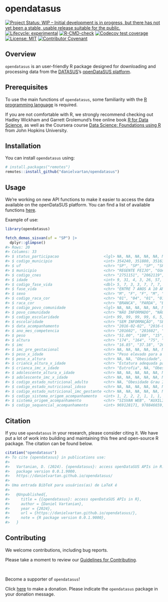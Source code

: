 
<!-- README.md is generated from README.Rmd. Please edit that file -->

# opendatasus

<!-- badges: start -->

[![Project Status: WIP – Initial development is in progress, but there
has not yet been a stable, usable release suitable for the
public.](https://www.repostatus.org/badges/latest/wip.svg)](https://www.repostatus.org/#wip)
[![Lifecycle:
experimental](https://img.shields.io/badge/lifecycle-experimental-orange.svg)](https://lifecycle.r-lib.org/articles/stages.html#experimental)
[![R-CMD-check](https://github.com/danielvartan/opendatasus/workflows/R-CMD-check/badge.svg)](https://github.com/danielvartan/opendatasus/actions)
[![Codecov test
coverage](https://codecov.io/gh/danielvartan/opendatasus/branch/main/graph/badge.svg)](https://app.codecov.io/gh/danielvartan/opendatasus?branch=main)
[![License:
MIT](https://img.shields.io/badge/license-MIT-green)](https://choosealicense.com/licenses/mit/)
[![Contributor
Covenant](https://img.shields.io/badge/Contributor%20Covenant-v2.0%20adopted-ff69b4.svg)](https://danielvartan.github.io/opendatasus/CODE_OF_CONDUCT.html)
<!-- badges: end -->

## Overview

`opendatasus` is an user-friendly R package designed for downloading and
processing data from the [DATASUS](https://datasus.saude.gov.br/)’s
[openDataSUS platform](https://opendatasus.saude.gov.br).

## Prerequisites

To use the main functions of `opendatasus`, some familiarity with the [R
programming language](https://www.r-project.org/) is required.

If you are not comfortable with R, we strongly recommend checking out
Hadley Wickham and Garrett Grolemund’s free online book [R for Data
Science](https://r4ds.hadley.nz/), as well as the Coursera course [Data
Science: Foundations using
R](https://www.coursera.org/specializations/data-science-foundations-r)
from John Hopkins University.

## Installation

You can install `opendatasus` using:

``` r
# install.packages("remotes")
remotes::install_github("danielvartan/opendatasus")
```

## Usage

We’re working on new API functions to make it easier to access the data
available on the openDataSUS platform. You can find a list of available
functions
[here](https://danielvartan.github.io/opendatasus/reference/index.html).

Example of use:

``` r
library(opendatasus)

fetch_demas_sisvan(uf = "SP") |>
  dplyr::glimpse()
#> Rows: 20
#> Columns: 33
#> $ status_participacao                    <lgl> NA, NA, NA, NA, NA, NA, NA, NA,…
#> $ codigo_municipio                       <int> 354240, 351880, 351630, 354220,…
#> $ uf                                     <chr> "SP", "SP", "SP", "SP", "SP", "…
#> $ municipio                              <chr> "REGENTE FEIJO", "GUARULHOS", "…
#> $ codigo_cnes                            <chr> "2751151", "2062119", "2083809"…
#> $ idade                                  <int> 9, 31, 4, 3, 26, 57, 26, 65, 50…
#> $ codigo_fase_vida                       <dbl> 5, 7, 3, 3, 7, 7, 7, 8, 7, 8, 2…
#> $ fase_vida                              <chr> "ENTRE 7 ANOS A 10 ANOS", "ADUL…
#> $ sexo                                   <chr> "M", "F", "F", "M", "F", "F", "…
#> $ codigo_raca_cor                        <chr> "01", "04", "01", "01", "01", "…
#> $ raca_cor                               <chr> "BRANCA", "PARDA", "BRANCA", "B…
#> $ codigo_povo_comunidade                 <lgl> NA, NA, NA, NA, NA, NA, NA, NA,…
#> $ povo_comunidade                        <chr> "NÃO INFORMADO", "NÃO INFORMADO…
#> $ codigo_escolaridade                    <int> 99, 99, 99, 99, 6, 5, 6, NA, NA…
#> $ escolaridade                           <chr> "SEM INFORMAÇÃO", "SEM INFORMAÇ…
#> $ data_acompanhamento                    <chr> "2016-02-02", "2016-02-29", "20…
#> $ ano_mes_competencia                    <chr> "201602", "201602", "201602", "…
#> $ peso                                   <chr> "51.00", "100", "15", "15.2", "…
#> $ altura                                 <chr> "174", "164", "75", "98", "1.59…
#> $ imc                                    <chr> "16.85", "37.18", "26.67", "15.…
#> $ imc_pre_gestacional                    <chr> NA, NA, NA, NA, NA, NA, "32.4",…
#> $ peso_x_idade                           <chr> "Peso elevado para a idade", NA…
#> $ peso_x_altura                          <chr> NA, NA, "Obesidade", "Peso Adeq…
#> $ crianca_altura_x_idade                 <chr> "Estatura adequada para a idade…
#> $ crianca_imc_x_idade                    <chr> "Eutrofia", NA, "Obesidade", "E…
#> $ adolescente_altura_x_idade             <chr> NA, NA, NA, NA, NA, NA, NA, NA,…
#> $ adolescente_imc_x_idade                <chr> NA, NA, NA, NA, NA, NA, NA, NA,…
#> $ codigo_estado_nutricional_adulto       <chr> NA, "Obesidade Grau II", NA, NA…
#> $ codigo_estado_nutricional_idoso        <chr> NA, NA, NA, NA, NA, NA, NA, "So…
#> $ codigo_estado_nutricional_imc_gestante <chr> NA, NA, NA, NA, NA, NA, "Adequa…
#> $ codigo_sistema_origem_acompanhamento   <int> 1, 2, 2, 2, 1, 1, 1, 4, 4, 4, 4…
#> $ sistema_origem_acompanhamento          <chr> "SISVAN WEB", "AUXILIO BRASIL",…
#> $ codigo_sequencial_acompanhamento       <int> 969128171, 978846659, 978880325…
```

## Citation

If you use `opendatasus` in your research, please consider citing it. We
have put a lot of work into building and maintaining this free and
open-source R package. The citation can be found below.

``` r
citation("opendatasus")
#> To cite {opendatasus} in publications use:
#> 
#>   Vartanian, D. (2024). {opendatasus}: access openDataSUS APIs in R. R
#>   package version 0.0.1.9000.
#>   https://danielvartan.github.io/opendatasus/
#> 
#> Uma entrada BibTeX para usuários(as) de LaTeX é
#> 
#>   @Unpublished{,
#>     title = {{opendatasus}: access openDataSUS APIs in R},
#>     author = {Daniel Vartanian},
#>     year = {2024},
#>     url = {https://danielvartan.github.io/opendatasus/},
#>     note = {R package version 0.0.1.9000},
#>   }
```

## Contributing

We welcome contributions, including bug reports.

Please take a moment to review our [Guidelines for
Contributing](https://danielvartan.github.io/opendatasus/CONTRIBUTING.html).

<br>

Become a supporter of `opendatasus`!

Click [here](https://github.com/sponsors/danielvartan) to make a
donation. Please indicate the `opendatasus` package in your donation
message.
